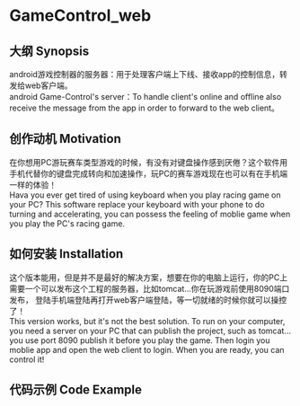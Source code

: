 # GameControl_web

## 大纲 Synopsis
android游戏控制器的服务器：用于处理客户端上下线、接收app的控制信息，转发给web客户端。<br>
android Game-Control's server：To handle client's online and offline also receive the message from the app in order to forward to the web client。

## 创作动机 Motivation
在你想用PC游玩赛车类型游戏的时候，有没有对键盘操作感到厌倦？这个软件用手机代替你的键盘完成转向和加速操作，玩PC的赛车游戏现在也可以有在手机端一样的体验！<br>
Hava you ever get tired of using keyboard when you play racing game on your PC? This software replace your keyboard with your phone 
to do turning and accelerating, you can possess the feeling of moblie game when you play the PC's racing game.

## 如何安装 Installation 
这个版本能用，但是并不是最好的解决方案，想要在你的电脑上运行，你的PC上需要一个可以发布这个工程的服务器，比如tomcat...你在玩游戏前使用8090端口发布，
登陆手机端登陆再打开web客户端登陆，等一切就绪的时候你就可以操控了！<br>
This version works, but it's not the best solution. To run on your computer, you need a server on your PC that can publish the project, 
such as tomcat... 
you use port 8090 publish it before you play the game.
Then login you moblie app and open the web client to login. When you are ready, you can control it!

## 代码示例 Code Example 
